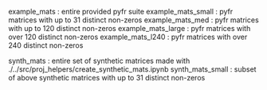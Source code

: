 example_mats : entire provided pyfr suite
example_mats_small : pyfr matrices with up to 31 distinct non-zeros
example_mats_med : pyfr matrices with up to 120 distinct non-zeros
example_mats_large : pyfr matrices with over 120 distinct non-zeros
example_mats_l240 : pyfr matrices with over 240 distinct non-zeros

synth_mats : entire set of synthetic matrices made with ./../src/proj_helpers/create_synthetic_mats.ipynb
synth_mats_small : subset of above synthetic matrices with up to 31 distinct non-zeros  
